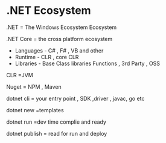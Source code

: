 # .NET Ecosystem

.NET = The Windows Ecosystem Ecosystem

.NET Core = the cross platform ecosystem

* Languages - C\# , F\# , VB and other
* Runtime  - CLR  , core CLR
* Libraries - Base Class libraries Functions , 3rd Party  , OSS

CLR =JVM  

Nuget = NPM , Maven  

dotnet cli = your entry point , SDK ,driver , javac, go etc

dotnet new =templates

dotnet run =dev time complie and ready  

dotnet publish = read for run and deploy











 



